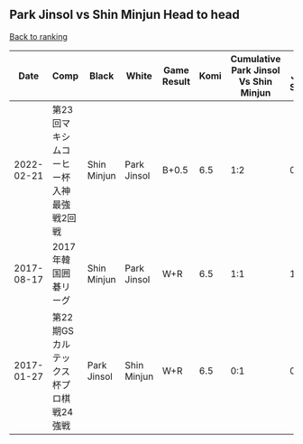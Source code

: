 ## Park Jinsol vs Shin Minjun Head to head

[Back to ranking](../../index.md)




| **Date** | **Comp** | **Black** | **White** | **Game Result** | **Komi** | **Cumulative Park Jinsol Vs Shin Minjun** | **Park Jinsol Streak** | **Shin Minjun Streak** | 
| --- | --- | --- | --- | --- | --- | --- | --- | --- |
| 2022-02-21 | 第23回マキシムコーヒー杯入神最強戦2回戦 | Shin Minjun | Park Jinsol | B+0.5 | 6.5 | 1:2 | 0 | 1 | 
| 2017-08-17 | 2017年韓国囲碁リーグ | Shin Minjun | Park Jinsol | W+R | 6.5 | 1:1 | 1 | 0 | 
| 2017-01-27 | 第22期GSカルテックス杯プロ棋戦24強戦 | Park Jinsol | Shin Minjun | W+R | 6.5 | 0:1 | 0 | 1 |




